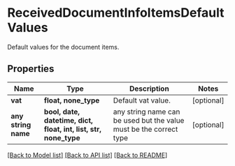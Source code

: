 # ReceivedDocumentInfoItemsDefaultValues

Default values for the document items.

## Properties
Name | Type | Description | Notes
------------ | ------------- | ------------- | -------------
**vat** | **float, none_type** | Default vat value. | [optional] 
**any string name** | **bool, date, datetime, dict, float, int, list, str, none_type** | any string name can be used but the value must be the correct type | [optional]

[[Back to Model list]](../README.md#documentation-for-models) [[Back to API list]](../README.md#documentation-for-api-endpoints) [[Back to README]](../README.md)



